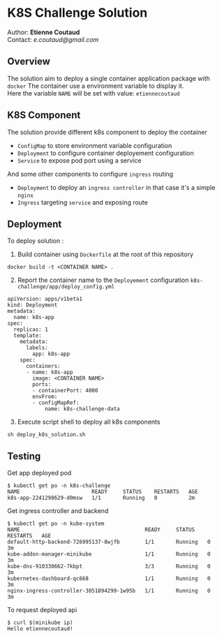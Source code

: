# K8S Challenge Solution

Author: **Etienne Coutaud**  
Contact: _e.coutaud@gmail.com_

## Overview
The solution aim to deploy a single container application package with `docker`
The container use a environment variable to display it.  
Here the variable `NAME` will be set with value: `etiennecoutaud`

## K8S Component
The solution provide different k8s component to deploy the container
* `ConfigMap` to store environment variable configuration
* `Deployment` to configure container deployement configuration
* `Service` to expose pod port using a service

And some other components to configure `ingress` routing
* `Deployment` to deploy an `ingress controller` in that case it's a simple `nginx`
* `Ingress` targeting `service` and exposing route

## Deployment

To deploy solution :
1. Build container using `Dockerfile` at the root of this repository
```
docker build -t <CONTAINER NAME> .
```
2. Report the container name to the `Deployement` configuration `k8s-challenge/app/deploy_config.yml`
```
apiVersion: apps/v1beta1
kind: Deployment
metadata:
  name: k8s-app
spec:
  replicas: 1
  template:
    metadata:
      labels:
        app: k8s-app
    spec:
      containers:
      - name: k8s-app
        image: <CONTAINER NAME>
        ports:
        - containerPort: 4000
        envFrom:
        - configMapRef:
            name: k8s-challenge-data
```
3. Execute script shell to deploy all k8s components
```
sh deploy_k8s_solution.sh
```

## Testing

Get app deployed pod
```
$ kubectl get po -n k8s-challenge
NAME                       READY     STATUS    RESTARTS   AGE
k8s-app-2241298629-d0msw   1/1       Running   0          2m
```
Get ingress controller and backend
```
$ kubectl get po -n kube-system
NAME                                        READY     STATUS    RESTARTS   AGE
default-http-backend-726995137-8wjfb        1/1       Running   0          3m
kube-addon-manager-minikube                 1/1       Running   0          3m
kube-dns-910330662-7kbpt                    3/3       Running   0          3m
kubernetes-dashboard-qc668                  1/1       Running   0          3m
nginx-ingress-controller-3051894299-1w95b   1/1       Running   0          3m
```
To request deployed api
```
$ curl $(minikube ip)
Hello etiennecoutaud!
```
